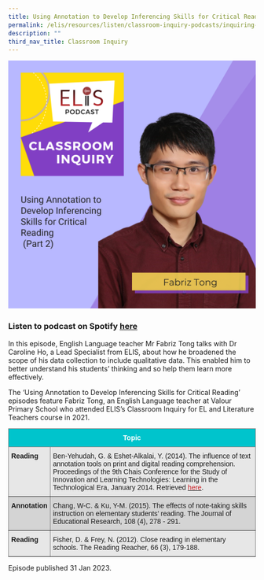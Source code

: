 ```yaml
---
title: Using Annotation to Develop Inferencing Skills for Critical Reading (Part 2)
permalink: /elis/resources/listen/classroom-inquiry-podcasts/inquiring-into-students-critical-reading-2/
description: ""
third_nav_title: Classroom Inquiry
---
```

![](/images/299.png)

### Listen to podcast on Spotify [here](https://open.spotify.com/episode/22LXTQgrMrp19WBpLuZsH9?go=1&amp;sp_cid=fb89c5c9cad1419ddb84b19369d51b8f&amp;utm_source=embed_player_p&amp;utm_medium=desktop&amp;nd=1)

  

In this episode, English Language teacher Mr Fabriz Tong talks with Dr Caroline Ho, a Lead Specialist from ELIS, about how he broadened the scope of his data collection to include qualitative data. This enabled him to better understand his students’ thinking and so help them learn more effectively.

The ‘Using Annotation to Develop Inferencing Skills for Critical Reading’ episodes feature Fabriz Tong, an English Language teacher at Valour Primary School who attended ELIS’s Classroom Inquiry for EL and Literature Teachers course in 2021.

<style type="text/css">
.tg  {border-collapse:collapse;border-spacing:0;}
.tg td{border-color:black;border-style:solid;border-width:1px;font-family:Arial, sans-serif;font-size:14px;
  overflow:hidden;padding:10px 5px;word-break:normal;}
.tg th{border-color:black;border-style:solid;border-width:1px;font-family:Arial, sans-serif;font-size:14px;
  font-weight:normal;overflow:hidden;padding:10px 5px;word-break:normal;}
.tg .tg-gip3{background-color:#E7E7E7;border-color:inherit;text-align:left;vertical-align:top}
.tg .tg-zn76{background-color:#D4D4D4;border-color:inherit;font-weight:bold;text-align:left;vertical-align:top}
.tg .tg-otuj{background-color:#00C4CC;border-color:inherit;color:#FFF;font-weight:bold;text-align:center;vertical-align:middle}
.tg .tg-bhig{background-color:#E7E7E7;border-color:inherit;font-weight:bold;text-align:left;vertical-align:top}
.tg .tg-cekf{background-color:#D4D4D4;border-color:inherit;text-align:left;vertical-align:top}
</style>
<table class="tg">
<thead>
  <tr>
    <th class="tg-otuj" colspan="2"><span style="font-weight:600;color:#FFF;background-color:#00C4CC">Topic</span></th>
  </tr>
</thead>
<tbody>
  <tr>
    <td class="tg-bhig"><span style="font-weight:600">Reading</span></td>
    <td class="tg-gip3">Ben-Yehudah, G. &amp; Eshet-Alkalai, Y. (2014). The influence of text annotation tools on print and digital reading comprehension. Proceedings of the 9th Chais Conference for the Study of Innovation and Learning Technologies: Learning in the Technological Era, January 2014. Retrieved <a href="https://www.researchgate.net/publication/312549391_The_influence_of_text_annotation_tools_on_print_and_digital_reading_comprehension"><span style="color:#CA2126;background-color:transparent">here</span></a>.</td>
  </tr>
  <tr>
    <td class="tg-zn76"><span style="font-weight:600">Annotation</span></td>
    <td class="tg-cekf">Chang, W-C. &amp; Ku, Y-M. (2015). The effects of note-taking skills instruction on elementary students’ reading. The Journal of Educational Research, 108 (4), 278 - 291.</td>
  </tr>
  <tr>
    <td class="tg-bhig"><span style="font-weight:600">Reading</span></td>
    <td class="tg-gip3">Fisher, D. &amp; Frey, N. (2012). Close reading in elementary schools. The Reading Reacher, 66 (3), 179-188.</td>
  </tr>
</tbody>
</table>Episode published 31 Jan 2023.